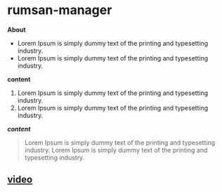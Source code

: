 # rumsan-manager

**About**

- Lorem Ipsum is simply dummy text of the printing and typesetting industry. 
- Lorem Ipsum is simply dummy text of the printing and typesetting industry. 

**content**

1. Lorem Ipsum is simply dummy text of the printing and typesetting industry.
2. Lorem Ipsum is simply dummy text of the printing and typesetting industry.

**_content_**

 >Lorem Ipsum is simply dummy text of the printing and typesetting industry. 
>Lorem Ipsum is simply dummy text of the printing and typesetting industry.


## [video](https://www.youtube.com/watch?v=txvyAO894DY&list=PLf-j0Hs0PF3sIyohisAfO-56N_WcTniNt)

